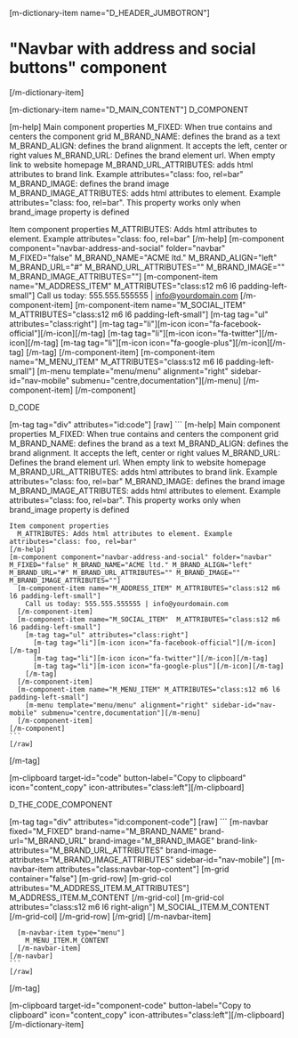 [m-dictionary-item name="D_HEADER_JUMBOTRON"]
  # "Navbar with address and social buttons" component
[/m-dictionary-item]

[m-dictionary-item name="D_MAIN_CONTENT"]
  D_COMPONENT

  [m-help]
    Main component properties
    M_FIXED: When true contains and centers the component grid
    M_BRAND_NAME: defines the brand as a text
    M_BRAND_ALIGN: defines the brand alignment. It accepts the left, center or right values
    M_BRAND_URL: Defines the brand element url. When empty link to website homepage
    M_BRAND_URL_ATTRIBUTES: adds html attributes to brand link. Example attributes="class: foo, rel=bar"
    M_BRAND_IMAGE: defines the brand image
    M_BRAND_IMAGE_ATTRIBUTES: adds html attributes to element. Example attributes="class: foo, rel=bar". This property works only when brand_image property is defined

  Item component properties
    M_ATTRIBUTES: Adds html attributes to element. Example attributes="class: foo, rel=bar"
  [/m-help]
  [m-component component="navbar-address-and-social" folder="navbar" M_FIXED="false" M_BRAND_NAME="ACME ltd." M_BRAND_ALIGN="left" M_BRAND_URL="#" M_BRAND_URL_ATTRIBUTES="" M_BRAND_IMAGE="" M_BRAND_IMAGE_ATTRIBUTES=""]
    [m-component-item name="M_ADDRESS_ITEM" M_ATTRIBUTES="class:s12 m6 l6 padding-left-small"]
      Call us today: 555.555.555555 | info@yourdomain.com
    [/m-component-item]
    [m-component-item name="M_SOCIAL_ITEM"  M_ATTRIBUTES="class:s12 m6 l6 padding-left-small"]
      [m-tag tag="ul" attributes="class:right"]
        [m-tag tag="li"][m-icon icon="fa-facebook-official"][/m-icon][/m-tag]
        [m-tag tag="li"][m-icon icon="fa-twitter"][/m-icon][/m-tag]
        [m-tag tag="li"][m-icon icon="fa-google-plus"][/m-icon][/m-tag]
      [/m-tag]
    [/m-component-item]
    [m-component-item name="M_MENU_ITEM" M_ATTRIBUTES="class:s12 m6 l6 padding-left-small"]
      [m-menu template="menu/menu" alignment="right" sidebar-id="nav-mobile" submenu="centre,documentation"][/m-menu]
    [/m-component-item]
  [/m-component]

  D_CODE

  [m-tag tag="div" attributes="id:code"]
    [raw]
    ```
    [m-help]
      Main component properties
      M_FIXED: When true contains and centers the component grid
      M_BRAND_NAME: defines the brand as a text
      M_BRAND_ALIGN: defines the brand alignment. It accepts the left, center or right values
      M_BRAND_URL: Defines the brand element url. When empty link to website homepage
      M_BRAND_URL_ATTRIBUTES: adds html attributes to brand link. Example attributes="class: foo, rel=bar"
      M_BRAND_IMAGE: defines the brand image
      M_BRAND_IMAGE_ATTRIBUTES: adds html attributes to element. Example attributes="class: foo, rel=bar". This property works only when brand_image property is defined

    Item component properties
      M_ATTRIBUTES: Adds html attributes to element. Example attributes="class: foo, rel=bar"
    [/m-help]
    [m-component component="navbar-address-and-social" folder="navbar" M_FIXED="false" M_BRAND_NAME="ACME ltd." M_BRAND_ALIGN="left" M_BRAND_URL="#" M_BRAND_URL_ATTRIBUTES="" M_BRAND_IMAGE="" M_BRAND_IMAGE_ATTRIBUTES=""]
      [m-component-item name="M_ADDRESS_ITEM" M_ATTRIBUTES="class:s12 m6 l6 padding-left-small"]
        Call us today: 555.555.555555 | info@yourdomain.com
      [/m-component-item]
      [m-component-item name="M_SOCIAL_ITEM"  M_ATTRIBUTES="class:s12 m6 l6 padding-left-small"]
        [m-tag tag="ul" attributes="class:right"]
          [m-tag tag="li"][m-icon icon="fa-facebook-official"][/m-icon][/m-tag]
          [m-tag tag="li"][m-icon icon="fa-twitter"][/m-icon][/m-tag]
          [m-tag tag="li"][m-icon icon="fa-google-plus"][/m-icon][/m-tag]
        [/m-tag]
      [/m-component-item]
      [m-component-item name="M_MENU_ITEM" M_ATTRIBUTES="class:s12 m6 l6 padding-left-small"]
        [m-menu template="menu/menu" alignment="right" sidebar-id="nav-mobile" submenu="centre,documentation"][/m-menu]
      [/m-component-item]
    [/m-component]    
    ```
    [/raw]
  [/m-tag]  

  [m-clipboard target-id="code" button-label="Copy to clipboard" icon="content_copy" icon-attributes="class:left"][/m-clipboard]

  D_THE_CODE_COMPONENT

  [m-tag tag="div" attributes="id:component-code"]
    [raw]
    ```
    [m-navbar fixed="M_FIXED" brand-name="M_BRAND_NAME" brand-url="M_BRAND_URL" brand-image="M_BRAND_IMAGE" brand-link-attributes="M_BRAND_URL_ATTRIBUTES" brand-image-attributes="M_BRAND_IMAGE_ATTRIBUTES" sidebar-id="nav-mobile"]
      [m-navbar-item attributes="class:navbar-top-content"]
        [m-grid container="false"]
          [m-grid-row]
            [m-grid-col attributes="M_ADDRESS_ITEM.M_ATTRIBUTES"]
              M_ADDRESS_ITEM.M_CONTENT
            [/m-grid-col]
            [m-grid-col attributes="class:s12 m6 l6 right-align"]
              M_SOCIAL_ITEM.M_CONTENT     
            [/m-grid-col]
          [/m-grid-row]
        [/m-grid]
      [/m-navbar-item]

      [m-navbar-item type="menu"]
        M_MENU_ITEM.M_CONTENT
      [/m-navbar-item]
    [/m-navbar]
    ```
    [/raw]
  [/m-tag]  

  [m-clipboard target-id="component-code" button-label="Copy to clipboard" icon="content_copy" icon-attributes="class:left"][/m-clipboard]
[/m-dictionary-item]
